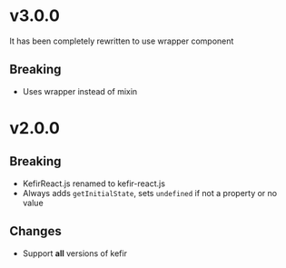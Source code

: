 v3.0.0
===

It has been completely rewritten to use wrapper component

Breaking
---
 - Uses wrapper instead of mixin

v2.0.0
===

Breaking
---
 - KefirReact.js renamed to kefir-react.js
 - Always adds `getInitialState`, sets `undefined` if not a property or no value

Changes
---
 - Support **all** versions of kefir
